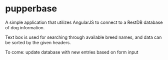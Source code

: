 # pupperbase

A simple application that utilizes AngularJS to connect to a RestDB database of dog information.

Text box is used for searching through available breed names, and data can be sorted by the given headers.

To come: update database with new entries based on form input
